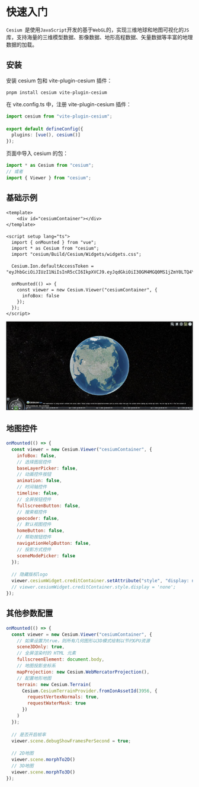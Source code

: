 # 快速入门

`Cesium `是使用`JavaScript`开发的基于`WebGL`的，实现三维地球和地图可视化的`JS`库，支持海量的三维模型数据、影像数据、地形高程数据、矢量数据等丰富的地理数据的加载。



## 安装

安装 cesium 包和 vite-plugin-cesium 插件：

```shell
pnpm install cesium vite-plugin-cesium
```

在 vite.config.ts 中，注册 vite-plugin-cesium 插件：

```ts
import cesium from "vite-plugin-cesium";

export default defineConfig({
  plugins: [vue(), cesium()]
});
```

页面中导入 cesium 的包：

```js
import * as Cesium from "cesium";
// 或者
import { Viewer } from "cesium";
```



## 基础示例

```vue
<template>
	<div id="cesiumContainer"></div>
</template>

<script setup lang="ts">
  import { onMounted } from "vue";
  import * as Cesium from "cesium";
  import "cesium/Build/Cesium/Widgets/widgets.css";

  Cesium.Ion.defaultAccessToken = "eyJhbGciOiJIUzI1NiIsInR5cCI6IkpXVCJ9.eyJqdGkiOiI3OGM4MGQ0MS1jZmY0LTQ4YzctYjUzOS1hNWFjZDE3N2EwYTAiLCJpZCI6MTE2MzEzLCJpYXQiOjE3MTIzNzA5MDl9.nnflgZl7_uVVXmVVaZulVOPPOcczeQOwc8oanzXdDKA";

  onMounted(() => {
    const viewer = new Cesium.Viewer("cesiumContainer", {
      infoBox: false
    });
  });
</script>
```

![01-basic](./images/01-basic.jpg)



## 地图控件

```js
onMounted(() => {
  const viewer = new Cesium.Viewer("cesiumContainer", {
    infoBox: false,
    // 选择图层控件
    baseLayerPicker: false,
    // 动画控件按钮
    animation: false,
    // 时间轴控件
    timeline: false,
    // 全屏按钮控件
    fullscreenButton: false,
    // 搜索框控件
    geocoder: false,
    // 默认视图控件
    homeButton: false,
    // 帮助按钮控件
    navigationHelpButton: false,
    // 投影方式控件
    sceneModePicker: false
  });

  // 隐藏版权logo
  viewer.cesiumWidget.creditContainer.setAttribute("style", "display: none");
  // viewer.cesiumWidget.creditContainer.style.display = 'none';
});
```



## 其他参数配置

```js {10-15}
onMounted(() => {
  const viewer = new Cesium.Viewer("cesiumContainer", {
    // 如果设置为true，则所有几何图形以3D模式绘制以节约GPU资源
    scene3DOnly: true,
    // 全屏渲染时的 HTML 元素
    fullscreenElement: document.body,
    // 地图投影坐标系
    mapProjection: new Cesium.WebMercatorProjection(),
    // 配置地形地图
    terrain: new Cesium.Terrain(
      Cesium.CesiumTerrainProvider.fromIonAssetId(3956, {
        requestVertexNormals: true,
        requestWaterMask: true
      })
    )
  });

  // 是否开启帧率
  viewer.scene.debugShowFramesPerSecond = true;

  // 2D地图
  viewer.scene.morphTo2D()
  // 3D地图
  viewer.scene.morphTo3D()
});
```

